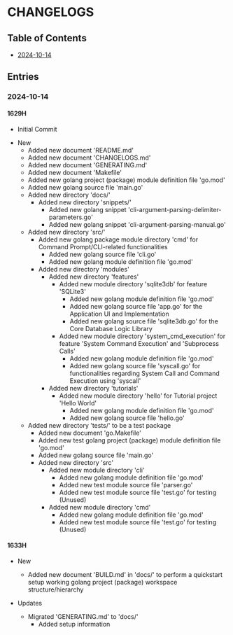 # CHANGELOGS

## Table of Contents
+ [2024-10-14](#2024-10-14)

## Entries
### 2024-10-14
#### 1629H
+ Initial Commit

- New
    + Added new document 'README.md'
    + Added new document 'CHANGELOGS.md'
    + Added new document 'GENERATING.md'
    + Added new document 'Makefile'
    + Added new golang project (package) module definition file 'go.mod'
    + Added new golang source file 'main.go'
    - Added new directory 'docs/'
        - Added new directory 'snippets/'
            + Added new golang snippet 'cli-argument-parsing-delimiter-parameters.go'
            + Added new golang snippet 'cli-argument-parsing-manual.go'
    - Added new directory 'src/'
        - Added new golang package module directory 'cmd' for Command Prompt/CLI-related functionalities
            + Added new golang source file 'cli.go'
            + Added new golang module definition file 'go.mod'
        - Added new directory 'modules'
            - Added new directory 'features'
                - Added new module directory 'sqlite3db' for feature 'SQLite3'
                    + Added new golang module definition file 'go.mod'
                    + Added new golang source file 'app.go' for the Application UI and Implementation
                    + Added new golang source file 'sqlite3db.go' for the Core Database Logic Library
                - Added new module directory 'system_cmd_execution' for feature 'System Command Execution' and 'Subprocess Calls'
                    + Added new golang module definition file 'go.mod'
                    + Added new golang source file 'syscall.go' for functionalities regarding System Call and Command Execution using 'syscall'
            - Added new directory 'tutorials'
                - Added new module directory 'hello' for Tutorial project 'Hello World'
                    + Added new golang module definition file 'go.mod'
                    + Added new golang source file 'hello.go'
    - Added new directory 'tests/' to be a test package
        + Added new document 'go.Makefile'
        + Added new test golang project (package) module definition file 'go.mod'
        + Added new golang source file 'main.go'
        - Added new directory 'src'
            - Added new module directory 'cli'
                + Added new golang module definition file 'go.mod'
                + Added new test module source file 'parser.go'
                + Added new test module source file 'test.go' for testing (Unused)
            - Added new module directory 'cmd'
                + Added new golang module definition file 'go.mod'
                + Added new test module source file 'test.go' for testing (Unused)

#### 1633H
- New
    - Added new document 'BUILD.md' in 'docs/' to perform a quickstart setup working golang project (package) workspace structure/hierarchy

- Updates
    - Migrated 'GENERATING.md' to 'docs/'
        + Added setup information

